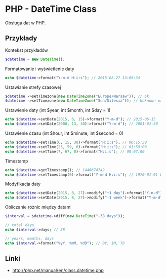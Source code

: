 # PHP - DateTime Class

Obsługa dat w PHP.

## Przykłady

Kontekst przykładów

```php
$datetime = new DateTime();
```

Formatowanie i wyświetlenie daty

```php
echo $datetime->format("Y-m-d H:i:s"); // 2015-08-27 13:05:34
```

Ustawianie strefy czasowej

```php
$datetime ->setTimezone(new DateTimeZone("Europe/Warsaw")); // ok
$datetime ->setTimezone(new DateTimeZone("Sun/Silesia")); // Unknown or bad timezone (Sun/Silesia)
```

Ustawienie daty (int $year, int $month, int $day = 1)

```php
echo $datetime->setDate(2015, 6, 15)->format("Y-m-d"); // 2015-06-15
echo $datetime->setDate(2000, 13, 30)->format("Y-m-d"); // 2001-01-30
```

Ustawienie czasu (int $hour, int $minute, int $second = 0)

```php
echo $datetime->setTime(6, 15, 30)->format("H:i:s"); // 06:15:30
echo $datetime->setTime(25, 59, 0)->format("H:i:s"); // 01:59:00
echo $datetime->setTime(7, 67, 0)->format("H:i:s"); // 08:07:00
```

Timestamp

```php
echo $datetime->getTimestamp(); // 1440674742
echo $datetime->setTimestamp(0)->format("Y-m-d H:i:s"); // 1970-01-01 01:00:00
```

Modyfikacja daty

```php
echo $datetime->setDate(2015, 8, 27)->modify("+1 day")->format("Y-m-d"); // 2015-08-28
echo $datetime->setDate(2015, 8, 27)->modify("-1 week")->format("Y-m-d"); // 2015-08-20
```

Obliczanie różnic między datami

```php
$interval = $datetime->diff(new DateTime("-38 days"));

// total days
echo $interval->days; // 38 

// years, months, days
echo $interval->format("%yY, %mM, %dD"); // 0Y, 1M, 7D
```

## Linki

* http://php.net/manual/en/class.datetime.php